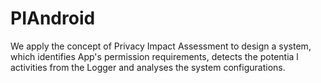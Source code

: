 # PIAndroid
We apply the concept of Privacy Impact Assessment to design a system, which identifies App's permission requirements, detects the potentia l activities from the Logger and analyses the system configurations.